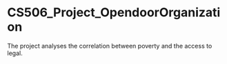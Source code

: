 # CS506_Project_OpendoorOrganization
The project analyses the correlation between poverty and the access to legal.
